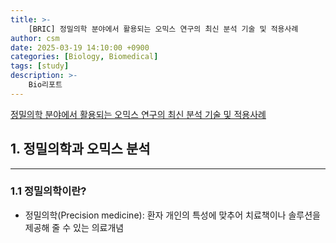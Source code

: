 ```yaml
---
title: >-
    [BRIC] 정밀의학 분야에서 활용되는 오믹스 연구의 최신 분석 기술 및 적용사례
author: csm
date: 2025-03-19 14:10:00 +0900
categories: [Biology, Biomedical]
tags: [study]
description: >- 
    Bio리포트
---
```


[정밀의학 분야에서 활용되는 오믹스 연구의 최신 분석 기술 및 적용사례](https://www.ibric.org/s.do?HiiOqtvzfG)

## 1. 정밀의학과 오믹스 분석
---
### 1.1 정밀의학이란?
- 정밀의학(Precision medicine): 환자 개인의 특성에 맞추어 치료책이나 솔루션을 제공해 줄 수 있는 의료개념